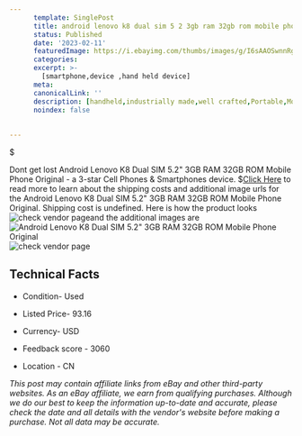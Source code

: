 ```yaml
---
      template: SinglePost
      title: android lenovo k8 dual sim 5 2 3gb ram 32gb rom mobile phone original
      status: Published
      date: '2023-02-11'
      featuredImage: https://i.ebayimg.com/thumbs/images/g/I6sAAOSwnnRgrcse/s-l225.jpg
      categories: 
      excerpt: >-
        [smartphone,device ,hand held device]
      meta:
      canonicalLink: ''
      description: [handheld,industrially made,well crafted,Portable,Mobile,Compact,Convenient,Lightweight,Maneuverable,Man-portable,Miniature,Carriable,Hand-held,Light,Holdable,Transportable,Mobile device,Pocket-sized,On-the-go,Wireless,Cordless,Compact size,Convenient size, smartphone,device ,hand held device]
      noindex: false
      
        
---
```

$

Dont get lost  Android Lenovo K8 Dual SIM 5.2" 3GB RAM 32GB ROM  Mobile Phone Original - a 3-star Cell Phones & Smartphones device.
$[Click Here](https://www.ebay.com/itm/255200990154?hash=item3b6b2a13ca%3Ag%3AI6sAAOSwnnRgrcse&mkevt=1&mkcid=1&mkrid=711-53200-19255-0&campid=%253CePNCampaignId%253E&customid=%253CreferenceId%253E&toolid=10049) to read more to learn about the shipping costs and additional image urls for the Android Lenovo K8 Dual SIM 5.2" 3GB RAM 32GB ROM  Mobile Phone Original. Shipping cost is undefined. Here is how the product looks ![check vendor page](https://i.ebayimg.com/thumbs/images/g/I6sAAOSwnnRgrcse/s-l225.jpg)and the additional images are![Android Lenovo K8 Dual SIM 5.2" 3GB RAM 32GB ROM  Mobile Phone Original](https://i.ebayimg.com/images/g/I6sAAOSwnnRgrcse/s-l960.jpg)![check vendor page](https://origin-galleryplus.ebayimg.com/ws/web/255200990154_2_0_1/225x225.jpg)



 ## Technical Facts 



     
      

 - Condition- Used 


      

 - Listed Price- 93.16 


      

 - Currency- USD 


      

 - Feedback score - 3060 


      

 - Location - CN 


      
      

 *_This post may contain affiliate links from eBay and other third-party websites. As an eBay affiliate, we earn from qualifying purchases. Although we do our best to keep the information up-to-date and accurate, please check the date and all details with the vendor's website before making a purchase. Not all data may be accurate._*






